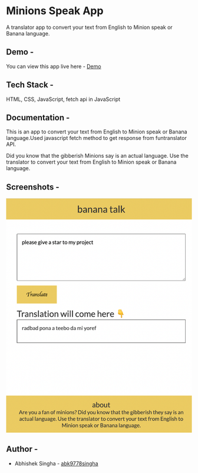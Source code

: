 
# Minions Speak App 

A translator app to convert your text from English to Minion speak or Banana language.

## Demo -

You can view this app live here - [Demo](https://)

## Tech Stack -

HTML, CSS, JavaScript, fetch api in JavaScript


## Documentation -

This is an app to convert your text from English to Minion speak or Banana language.Used javascript fetch method to get response from funtranslator API.


Did you know that the  gibberish Minions say is an actual language. Use the translator to convert your text from English to Minion speak or Banana language.


## Screenshots -

![App Screenshot](/img/bananatalk.png)


## Author -

- Abhishek Singha - [abk9778singha](https://github.com/abk9778singha)

